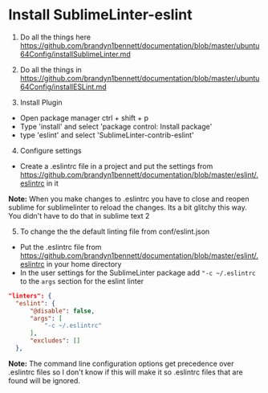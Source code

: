 Install SublimeLinter-eslint
============================

1. Do all the things here https://github.com/brandyn1bennett/documentation/blob/master/ubuntu64Config/installSublimeLinter.md

2. Do all the things in https://github.com/brandyn1bennett/documentation/blob/master/ubuntu64Config/installESLint.md

3. Install Plugin
  * Open package manager ctrl + shift + p
  * Type 'install' and select 'package control: Install package'
  * type 'eslint' and select 'SublimeLinter-contrib-eslint'

4. Configure settings
  * Create a .eslintrc file in a project and put the settings from https://github.com/brandyn1bennett/documentation/blob/master/eslint/.eslintrc in it
  
  **Note:** When you make changes to .eslintrc you have to close and reopen sublime for sublimelinter to reload the changes.  Its a bit glitchy this way.  You didn't have to do that in sublime text 2

5. To change the the default linting file from conf/eslint.json
  * Put the .eslintrc file from https://github.com/brandyn1bennett/documentation/blob/master/eslint/.eslintrc in your home directory
  * In the user settings for the SublimeLinter package add `"-c ~/.eslintrc` to the `args` section for the eslint linter

  ```json
  "linters": {
    "eslint": {
        "@disable": false,
        "args": [
            "-c ~/.eslintrc"
        ],
        "excludes": []
    },
  ```

  **Note:** The command line configuration options get precedence over .eslintrc files so I don't know if this will make it so .eslintrc files that are found will be ignored.
